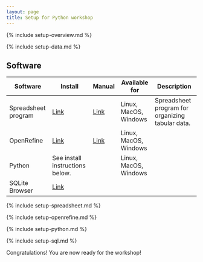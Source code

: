 ```yaml
---
layout: page
title: Setup for Python workshop
---
```


{% include setup-overview.md %}

{% include setup-data.md %}

## Software

| Software | Install | Manual | Available for | Description |
| -------- | ------------ | ------ | ------------- | ----------- |
| Spreadsheet program | [Link](https://www.libreoffice.org/download/download/) | [Link](https://documentation.libreoffice.org/en/english-documentation/) | Linux, MacOS, Windows | Spreadsheet program for organizing tabular data. |
| OpenRefine |[Link](http://openrefine.org/download.html) | [Link](http://openrefine.org/documentation.html) | Linux, MacOS, Windows | 
| Python | See install instructions below. |  | Linux, MacOS, Windows | |
| SQLite Browser | [Link](http://sqlitebrowser.org/dl/) | | | 


{% include setup-spreadsheet.md %}

{% include setup-openrefine.md %}

{% include setup-python.md %}
  
{% include setup-sql.md %}

Congratulations! You are now ready for the workshop!
